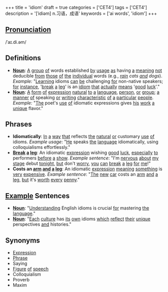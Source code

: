 +++
title = 'idiom'
draft = true
categories = ['CET4']
tags = ['CET4']
description = '[ˈidiəm] n.习语，成语'
keywords = ['ai words', 'idiom']
+++

## [Pronunciation](/post/pronunciation/)
/ˈaɪ.di.əm/

## Definitions
- **[Noun](/post/noun/)**: [A](/post/a/) [group](/post/group/) [of](/post/of/) words established [by](/post/by/) [usage](/post/usage/) [as](/post/as/) having [a](/post/a/) [meaning](/post/meaning/) [not](/post/not/) deducible [from](/post/from/) [those](/post/those/) [of](/post/of/) [the](/post/the/) [individual](/post/individual/) words (e.g., *[rain](/post/rain/) cats [and](/post/and/) dogs*). _Example:_ "[Learning](/post/learning/) idioms [can](/post/can/) [be](/post/be/) challenging [for](/post/for/) non-native speakers; [for](/post/for/) [instance](/post/instance/), '[break](/post/break/) [a](/post/a/) [leg](/post/leg/)' is an [idiom](/post/idiom/) [that](/post/that/) [actually](/post/actually/) [means](/post/means/) '[good](/post/good/) [luck](/post/luck/)'."
- **[Noun](/post/noun/)**: [A](/post/a/) [form](/post/form/) [of](/post/of/) [expression](/post/expression/) [natural](/post/natural/) [to](/post/to/) [a](/post/a/) [language](/post/language/), [person](/post/person/), [or](/post/or/) [group](/post/group/); [a](/post/a/) [manner](/post/manner/) [of](/post/of/) speaking [or](/post/or/) [writing](/post/writing/) [characteristic](/post/characteristic/) [of](/post/of/) [a](/post/a/) [particular](/post/particular/) [people](/post/people/). _Example:_ "[The](/post/the/) poet's [use](/post/use/) [of](/post/of/) idiomatic expressions gives [his](/post/his/) [work](/post/work/) [a](/post/a/) [unique](/post/unique/) flavor."

## Phrases
- **Idiomatically**: [In](/post/in/) [a](/post/a/) [way](/post/way/) [that](/post/that/) reflects [the](/post/the/) [natural](/post/natural/) [or](/post/or/) customary [use](/post/use/) [of](/post/of/) idioms. _Example usage_: "[He](/post/he/) speaks [the](/post/the/) [language](/post/language/) idiomatically, using colloquialisms effortlessly."
- **[Break](/post/break/) [a](/post/a/) [leg](/post/leg/)**: An idiomatic [expression](/post/expression/) wishing [good](/post/good/) [luck](/post/luck/), [especially](/post/especially/) [to](/post/to/) performers [before](/post/before/) [a](/post/a/) [show](/post/show/). _Example sentence_: "I'm [nervous](/post/nervous/) [about](/post/about/) [my](/post/my/) [stage](/post/stage/) debut [tonight](/post/tonight/), [but](/post/but/) don't [worry](/post/worry/), [you](/post/you/) [can](/post/can/) [break](/post/break/) [a](/post/a/) [leg](/post/leg/) [for](/post/for/) [me](/post/me/)!"
- **Costs an [arm](/post/arm/) [and](/post/and/) [a](/post/a/) [leg](/post/leg/)**: An idiomatic [expression](/post/expression/) [meaning](/post/meaning/) [something](/post/something/) is [very](/post/very/) [expensive](/post/expensive/). _Example sentence_: "[The](/post/the/) [new](/post/new/) [car](/post/car/) costs an [arm](/post/arm/) [and](/post/and/) [a](/post/a/) [leg](/post/leg/), [but](/post/but/) it's [worth](/post/worth/) [every](/post/every/) [penny](/post/penny/)."

## [Example](/post/example/) Sentences
- **[Noun](/post/noun/)**: "[Understanding](/post/understanding/) English idioms is crucial [for](/post/for/) mastering [the](/post/the/) [language](/post/language/)."
- **[Noun](/post/noun/)**: "[Each](/post/each/) [culture](/post/culture/) has [its](/post/its/) [own](/post/own/) idioms [which](/post/which/) [reflect](/post/reflect/) [their](/post/their/) [unique](/post/unique/) perspectives [and](/post/and/) histories."

## Synonyms
- [Expression](/post/expression/)
- [Phrase](/post/phrase/)
- Saying
- [Figure](/post/figure/) [of](/post/of/) [speech](/post/speech/)
- Colloquialism
- Proverb
- Maxim

